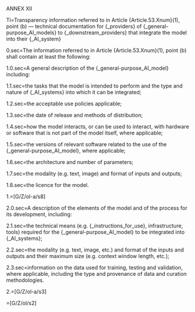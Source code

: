 ANNEX XII

Ti=Transparency information referred to in Article {Article.53.Xnum}(1), point (b) — technical documentation for {_providers} of {_general-purpose_AI_models} to {_downstream_providers} that integrate the model into their {_AI_system}

0.sec=The information referred to in Article {Article.53.Xnum}(1), point (b) shall contain at least the following:

1.0.sec=A general description of the {_general-purpose_AI_model} including:

1.1.sec=the tasks that the model is intended to perform and the type and nature of {_AI_systems} into which it can be integrated;

1.2.sec=the acceptable use policies applicable;

1.3.sec=the date of release and methods of distribution;

1.4.sec=how the model interacts, or can be used to interact, with hardware or software that is not part of the model itself, where applicable;

1.5.sec=the versions of relevant software related to the use of the {_general-purpose_AI_model}, where applicable;

1.6.sec=the architecture and number of parameters;

1.7.sec=the modality (e.g. text, image) and format of inputs and outputs;

1.8.sec=the licence for the model.

1.=[G/Z/ol-a/s8]

2.0.sec=A description of the elements of the model and of the process for its development, including:

2.1.sec=the technical means (e.g. {_instructions_for_use}, infrastructure, tools) required for the {_general-purpose_AI_model} to be integrated into {_AI_systems};

2.2.sec=the modality (e.g. text, image, etc.) and format of the inputs and outputs and their maximum size (e.g. context window length, etc.);

2.3.sec=information on the data used for training, testing and validation, where applicable, including the type and provenance of data and curation methodologies.

2.=[G/Z/ol-a/s3]

=[G/Z/ol/s2]
